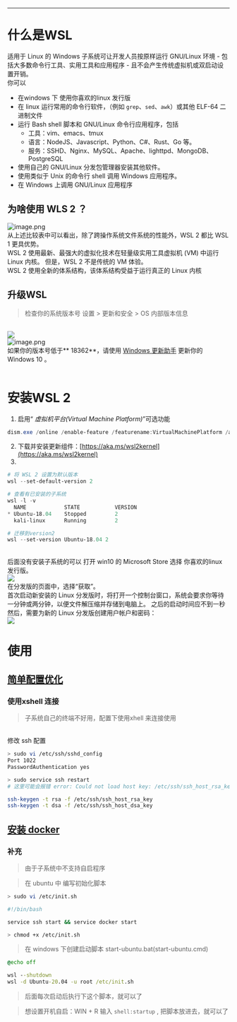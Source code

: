 ---

# 什么是WSL
适用于 Linux 的 Windows 子系统可让开发人员按原样运行 GNU/Linux 环境 - 包括大多数命令行工具、实用工具和应用程序 - 且不会产生传统虚拟机或双启动设置开销。<br />你可以

- 在windows 下 使用你喜欢的linux 发行版
- 在 linux 运行常用的命令行软件，（例如 `grep`、`sed`、`awk`）或其他 ELF-64 二进制文件
- 运行 Bash shell 脚本和 GNU/Linux 命令行应用程序，包括
   - 工具：vim、emacs、tmux
   - 语言：NodeJS、Javascript、Python、C#、Rust、Go 等。
   - 服务：SSHD、Nginx、MySQL、Apache、lighttpd、MongoDB、PostgreSQL
- 使用自己的 GNU/Linux 分发包管理器安装其他软件。
- 使用类似于 Unix 的命令行 shell 调用 Windows 应用程序。
- 在 Windows 上调用 GNU/Linux 应用程序
## 为啥使用 WLS 2 ？
![image.png](https://cdn.nlark.com/yuque/0/2021/png/668312/1621773949639-ee89734e-1559-4aaa-a85e-1d834b67424a.png#align=left&display=inline&height=391&margin=%5Bobject%20Object%5D&name=image.png&originHeight=522&originWidth=987&size=32808&status=done&style=none&width=740)<br />从上述比较表中可以看出，除了跨操作系统文件系统的性能外，WSL 2 都比 WSL 1 更具优势。<br />WSL 2 使用最新、最强大的虚拟化技术在轻量级实用工具虚拟机 (VM) 中运行 Linux 内核。 但是，WSL 2 不是传统的 VM 体验。<br />WSL 2 使用全新的体系结构，该体系结构受益于运行真正的 Linux 内核
## 升级WSL


> 检查你的系统版本号
> 设置 > 更新和安全 > OS 内部版本信息


<br />![](https://cdn.nlark.com/yuque/0/2021/png/668312/1621772801926-74ee6a22-981d-4835-abda-9b15453ccd63.png#align=left&display=inline&height=449&margin=%5Bobject%20Object%5D&originHeight=449&originWidth=1187&size=0&status=done&style=none&width=1187)<br />![image.png](https://cdn.nlark.com/yuque/0/2021/png/668312/1621773225117-acfb0797-f17b-45cf-a100-4258d511c90b.png#align=left&display=inline&height=262&margin=%5Bobject%20Object%5D&name=image.png&originHeight=262&originWidth=550&size=12246&status=done&style=none&width=550)<br />如果你的版本号低于** 18362**，请使用 [Windows 更新助手](https://www.microsoft.com/zh-cn/software-download/windows10) 更新你的 Windows 10 。<br />
<br />

# 安装WSL 2


1. 启用“ _虚拟机平台(Virtual Machine Platform)_”可选功能


```powershell
dism.exe /online /enable-feature /featurename:VirtualMachinePlatform /all /norestart
```

2. 下载并安装更新组件：[https://aka.ms/wsl2kernel](https://aka.ms/wsl2kernel)
2. <br />



```powershell
# 将 WSL 2 设置为默认版本
wsl --set-default-version 2

# 查看有已安装的子系统
wsl -l -v
  NAME            STATE           VERSION
* Ubuntu-18.04    Stopped         2
  kali-linux      Running         2

# 迁移到version2
wsl --set-version Ubuntu-18.04 2
```

<br />后面没有安装子系统的可以 打开 win10 的 Microsoft Store 选择 你喜欢的linux 发行版。<br />![](https://cdn.nlark.com/yuque/0/2021/png/668312/1621773443828-3dc4dfc9-61a3-4e02-80d8-4a88893c4be1.png#align=left&display=inline&height=795&margin=%5Bobject%20Object%5D&originHeight=1060&originWidth=1593&size=0&status=done&style=none&width=1195)<br />在分发版的页面中，选择“获取”。<br />首次启动新安装的 Linux 分发版时，将打开一个控制台窗口，系统会要求你等待一分钟或两分钟，以便文件解压缩并存储到电脑上。 之后的启动时间应不到一秒<br />然后，需要为新的 Linux 分发版创建用户帐户和密码：<br />![](https://cdn.nlark.com/yuque/0/2021/png/668312/1621773649289-a75b0370-c147-41bb-92ce-1a00e19a8f3f.png#align=left&display=inline&height=575&margin=%5Bobject%20Object%5D&originHeight=766&originWidth=1348&size=0&status=done&style=none&width=1011)
# 
# 使用


## [简单配置优化](http://blog.lingwenlong.com/2020/04/22/ubuntu-tips/)


### 使用xshell 连接


> 子系统自己的终端不好用，配置下使用xhell 来连接使用


<br />修改 ssh 配置<br />

```bash
> sudo vi /etc/ssh/sshd_config
Port 1022
PasswordAuthentication yes

> sudo service ssh restart
# 这里可能会报错 error: Could not load host key: /etc/ssh/ssh_host_rsa_key ...

ssh-keygen -t rsa -f /etc/ssh/ssh_host_rsa_key 
ssh-keygen -t dsa -f /etc/ssh/ssh_host_dsa_key
```


## [安装 docker](http://blog.lingwenlong.com/2020/03/28/docker-install/)


### 补充


> 由于子系统中不支持自启程序



> 在 ubuntu 中 编写初始化脚本



```bash
> sudo vi /etc/init.sh

#!/bin/bash

service ssh start && service docker start

> chmod +x /etc/init.sh
```


> 在 windows 下创建启动脚本 start-ubuntu.bat(start-ubuntu.cmd)



```cmd
@echo off

wsl --shutdown
wsl -d Ubuntu-20.04 -u root /etc/init.sh
```


> 后面每次启动后执行下这个脚本，就可以了



> 想设置开机自启：WIN + R 输入 `shell:startup` , 把脚本放进去，就可以了

